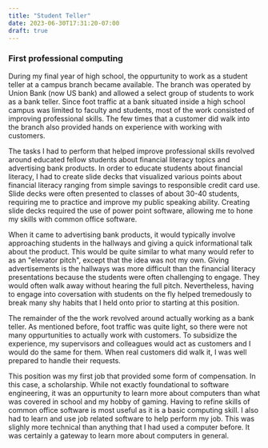 ```yaml
---
title: "Student Teller"
date: 2023-06-30T17:31:20-07:00
draft: true
---
```


### First professional computing

During my final year of high school, the oppurtunity to work as a student teller at a campus branch became available. The branch was operated by Union Bank (now US bank) and allowed a select group of students to work as a bank teller. Since foot traffic at a bank situated inside a high school campus was limited to faculty and students, most of the work consisted of improving professional skills. The few times that a customer did walk into the branch also provided hands on experience with working with customers.

The tasks I had to perform that helped improve professional skills revolved around educated fellow students about financial literacy topics and advertising bank products. In order to educate students about financial literacy, I had to create slide decks that visualized various points about financial literacy ranging from simple savings to responsible credit card use. Slide decks were often presented to classes of about 30-40 students, requiring me to practice and improve my public speaking ability. Creating slide decks required the use of power point software, allowing me to hone my skills with common office software.

When it came to advertising bank products, it would typically involve approaching students in the hallways and giving a quick informational talk about the product. This would be quite similar to what many would refer to as an "elevator pitch", except that the idea was not my own. Giving advertisements is the hallways was more difficult than the financial literacy presentations because the students were often challenging to engage. They would often walk away without hearing the full pitch. Nevertheless, having to engage into coversation with students on the fly helped tremedously to break many shy habits that I held onto prior to starting at this position.

The remainder of the the work revolved around actually working as a bank teller. As mentioned before, foot traffic was quite light, so there were not many oppurtunities to actually work with customers. To subsidize the experience, my supervisors and colleagues would act as customers and I would do the same for them. When real customers did walk it, I was well prepared to handle their requests.

This position was my first job that provided some form of compensation. In this case, a scholarship. While not exactly foundational to software engineering, it was an oppurtunity to learn more about computers than what was covered in school and my hobby of gaming. Having to refine skills of common office software is most useful as it is a basic computing skill. I also had to learn and use job related software to help perform my job. This was slighly more technical than anything that I had used a computer before. It was certainly a gateway to learn more about computers in general.
